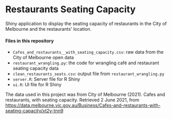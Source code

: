 # Restaurants Seating Capacity
Shiny application to display the seating capacity of restaurants in the City of Melbourne and the restaurants' location.

#### Files in this repository
- `Cafes_and_restaurants__with_seating_capacity.csv`: raw data from the City of Melbourne open data
- `restaurant_wrangling.py`: the code for wrangling café and restaurant seating capacity data
- `clean_restaurants_seats.csv`: output file from `restaurant_wrangling.py`
- `server.R`: Server file for R Shiny
- `ui.R`: UI file for R Shiny


The data used in this project was from City of Melbourne (2021). Cafes and restaurants, with seating capacity. Retrieved 2 June 2021, from https://data.melbourne.vic.gov.au/Business/Cafes-and-restaurants-with-seating-capacity/xt2y-tnn9
